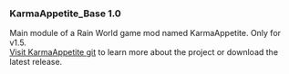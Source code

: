 ### KarmaAppetite_Base 1.0  
  
Main module of a Rain World game mod named KarmaAppetite. Only for v1.5.  
[Visit KarmaAppetite git](https://github.com/Dark-Gran/KarmaAppetite/blob/main/README.md) to learn more about the project or download the latest release.  
